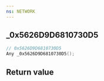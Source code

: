 ```yaml
---
ns: NETWORK
---
```

## _0x5626D9D6810730D5

```c
// 0x5626D9D6810730D5
Any _0x5626D9D6810730D5();
```


## Return value
